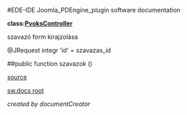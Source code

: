 #EDE-IDE Joomla_PDEngine_plugin
software documentation

**class:[PvoksController](../PvoksController.md)**



szavazó form kirajzolása

@JRequest integr 'id' = szavazas_id

##public function szavazok () 


[source](../../../site/controller.php)

[sw.docs root](../)

*created by documentCreator*

